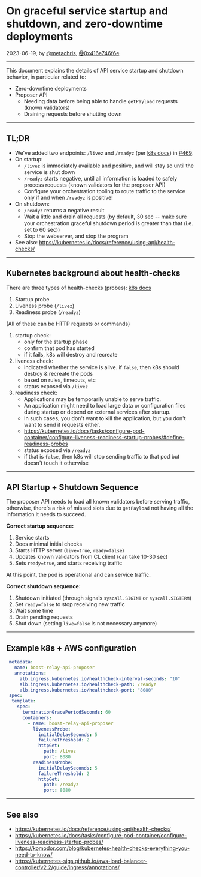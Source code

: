 # On graceful service startup and shutdown, and zero-downtime deployments

2023-06-19, by [@metachris](https://twitter.com/metachris), [@0x416e746f6e](https://github.com/0x416e746f6e)

---

This document explains the details of API service startup and shutdown behavior, in particular related to:
- Zero-downtime deployments
- Proposer API
  - Needing data before being able to handle `getPayload` requests (known validators)
  - Draining requests before shutting down

---

## TL;DR

- We've added two endpoints: `/livez` and `/readyz` (per [k8s docs](https://kubernetes.io/docs/reference/using-api/health-checks/)) in [#469](https://github.com/flashbots/mev-boost-relay/pull/469):
- On startup:
    - `/livez` is immediately available and positive, and will stay so until the service is shut down
    - `/readyz` starts negative, until all information is loaded to safely process requests (known validators for the proposer API)
    - Configure your orchestration tooling to route traffic to the service only if and when `/readyz` is positive!
- On shutdown:
    - `/readyz` returns a negative result
    - Wait a little and drain all requests (by default, 30 sec -- make sure your orchestration graceful shutdown period is greater than that (i.e. set to 60 sec))
    - Stop the webserver, and stop the program
- See also: https://kubernetes.io/docs/reference/using-api/health-checks/

---

## Kubernetes background about health-checks

There are three types of health-checks (probes): [k8s docs](https://kubernetes.io/docs/reference/using-api/health-checks/)

1. Startup probe
2. Liveness probe (`/livez`)
3. Readiness probe (`/readyz`)

(All of these can be HTTP requests or commands)

1. startup check:
    - only for the startup phase
    - confirm that pod has started
    - if it fails, k8s will destroy and recreate
2. liveness check:
    - indicated whether the service is alive. if `false`, then k8s should destroy & recreate the pods
    - based on rules, timeouts, etc
    - status exposed via `/livez`
3. readiness check:
    - Applications may be temporarily unable to serve traffic.
    - An application might need to load large data or configuration files during startup or depend on external services after startup.
    - In such cases, you don't want to kill the application, but you don't want to send it requests either.
    - https://kubernetes.io/docs/tasks/configure-pod-container/configure-liveness-readiness-startup-probes/#define-readiness-probes
    - status exposed via `/readyz`
    - if that is `false`, then k8s will stop sending traffic to that pod but doesn't touch it otherwise

---

## API Startup + Shutdown Sequence

The proposer API needs to load all known validators before serving traffic, otherwise, there's a risk of missed slots due to `getPayload` not having all the information it needs to succeed.

**Correct startup sequence:**
1. Service starts
2. Does minimal initial checks
3. Starts HTTP server (`live=true`, `ready=false`)
4. Updates known validators from CL client (can take 10-30 sec)
5. Sets `ready=true`, and starts receiving traffic

At this point, the pod is operational and can service traffic.

**Correct shutdown sequence:**

1. Shutdown initiated (through signals `syscall.SIGINT` or `syscall.SIGTERM`)
2. Set `ready=false` to stop receiving new traffic
3. Wait some time
4. Drain pending requests
5. Shut down (setting `live=false` is not necessary anymore)


---

## Example k8s + AWS configuration

```yaml
 metadata:
   name: boost-relay-api-proposer
   annotations:
     alb.ingress.kubernetes.io/healthcheck-interval-seconds: "10"
     alb.ingress.kubernetes.io/healthcheck-path: /readyz
     alb.ingress.kubernetes.io/healthcheck-port: "8080"
 spec:
  template:
    spec:
      terminationGracePeriodSeconds: 60
      containers:
        - name: boost-relay-api-proposer
          livenessProbe:
            initialDelaySeconds: 5
            failureThreshold: 2
            httpGet:
              path: /livez
              port: 8080
          readinessProbe:
            initialDelaySeconds: 5
            failureThreshold: 2
            httpGet:
              path: /readyz
              port: 8080
```

---

## See also

- https://kubernetes.io/docs/reference/using-api/health-checks/
- https://kubernetes.io/docs/tasks/configure-pod-container/configure-liveness-readiness-startup-probes/
- https://komodor.com/blog/kubernetes-health-checks-everything-you-need-to-know/
- https://kubernetes-sigs.github.io/aws-load-balancer-controller/v2.2/guide/ingress/annotations/

